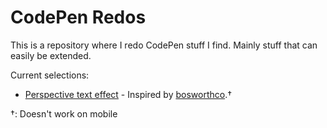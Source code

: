    CodePen Redos
===================

This is a repository where I redo CodePen stuff I
 find. Mainly stuff that can easily be extended.

Current selections:

* [Perspective text effect][ptext_effect] -
  Inspired by [bosworthco][ptext_effectc].&dagger;


&dagger;: Doesn't work on mobile

[ptext_effect]: css-only/perspective-text-effect
[ptext_effectc]: https://codepen.io/bosworthco/pen/YWBLpR
